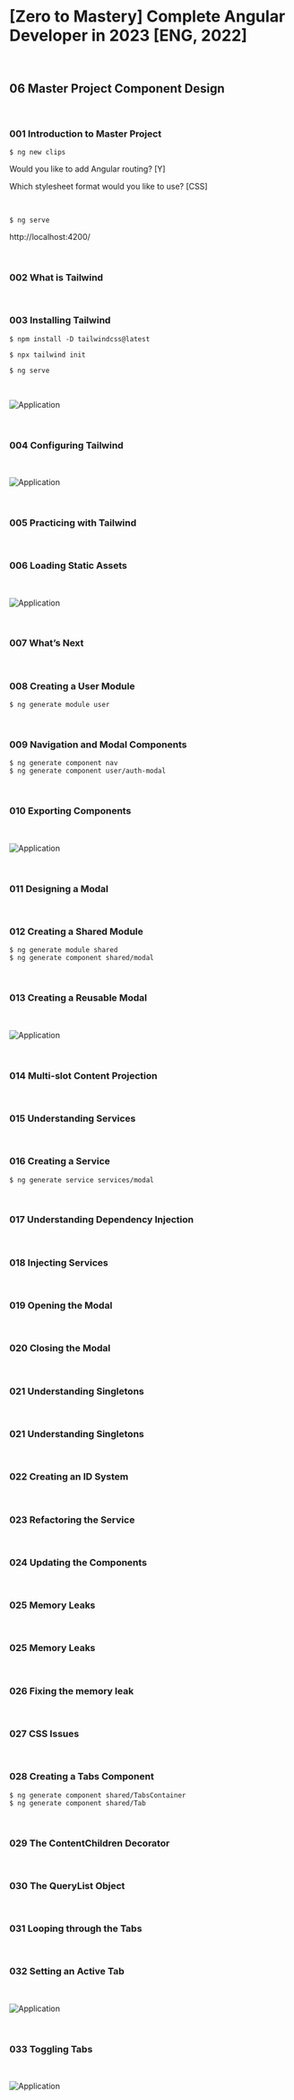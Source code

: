 # [Zero to Mastery] Complete Angular Developer in 2023 [ENG, 2022]

<br/>

## 06 Master Project Component Design

<br/>

### 001 Introduction to Master Project

```
$ ng new clips
```

Would you like to add Angular routing? [Y]

Which stylesheet format would you like to use? [CSS]

<br/>

```
$ ng serve
```

http://localhost:4200/

<br/>

### 002 What is Tailwind

<br/>

### 003 Installing Tailwind

```
$ npm install -D tailwindcss@latest
```

```
$ npx tailwind init
```

```
$ ng serve
```

<br/>

![Application](/img/pic-m06-p01.png?raw=true)

<br/>

### 004 Configuring Tailwind

<br/>

![Application](/img/pic-m06-p02.png?raw=true)

<br/>

### 005 Practicing with Tailwind

<br/>

### 006 Loading Static Assets

<br/>

![Application](/img/pic-m06-p03.png?raw=true)

<br/>

### 007 What’s Next

<br/>

### 008 Creating a User Module

```
$ ng generate module user
```

<br/>

### 009 Navigation and Modal Components

```
$ ng generate component nav
$ ng generate component user/auth-modal
```

<br/>

### 010 Exporting Components

<br/>

![Application](/img/pic-m06-p04.png?raw=true)

<br/>

### 011 Designing a Modal

<br/>

### 012 Creating a Shared Module

```
$ ng generate module shared
$ ng generate component shared/modal
```

<br/>

### 013 Creating a Reusable Modal

<br/>

![Application](/img/pic-m06-p05.png?raw=true)

<br/>

### 014 Multi-slot Content Projection

<br/>

### 015 Understanding Services

<br/>

### 016 Creating a Service

```
$ ng generate service services/modal
```

<br/>

### 017 Understanding Dependency Injection

<br/>

### 018 Injecting Services

<br/>

### 019 Opening the Modal

<br/>

### 020 Closing the Modal

<br/>

### 021 Understanding Singletons

<br/>

### 021 Understanding Singletons

<br/>

### 022 Creating an ID System

<br/>

### 023 Refactoring the Service

<br/>

### 024 Updating the Components

<br/>

### 025 Memory Leaks

<br/>

### 025 Memory Leaks

<br/>

### 026 Fixing the memory leak

<br/>

### 027 CSS Issues

<br/>

### 028 Creating a Tabs Component

```
$ ng generate component shared/TabsContainer
$ ng generate component shared/Tab
```

<br/>

### 029 The ContentChildren Decorator

<br/>

### 030 The QueryList Object

<br/>

### 031 Looping through the Tabs

<br/>

### 032 Setting an Active Tab

<br/>

![Application](/img/pic-m06-p06.png?raw=true)

<br/>

### 033 Toggling Tabs

<br/>

![Application](/img/pic-m06-p07.png?raw=true)
